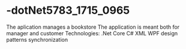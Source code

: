 # -dotNet5783_1715_0965
The aplication manages a bookstore 
The application is meant both for manager and customer
Technologies: 
  .Net Core 
  C#
  XML
  WPF
  design patterns 
  synchronization 

   

